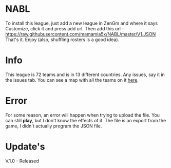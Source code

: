 # NABL
To install this league, just add a new league in ZenGm and where it says Customize, click it and press add url. Then add this url - https://raw.githubusercontent.com/mamamia5x/NABL/master/V1.JSON  
That's it. Enjoy (also, shuffling rosters is a good idea).  

# Info
This league is 72 teams and is in 13 different countries. Any issues, say it in the issues tab.
You can see a map with all the teams on it [here](https://drive.google.com/open?id=1ahRyz2DOTRZCVM2ZDE-fDRvoY4tZre7F&usp=sharing).  

# Error
For some reason, an error will happen when trying to upload the file. You can still **play**, but I don't know the effects of it. The file is an export from the game, I didn't actually program the JSON file. 

# Update's
V.1.0 - Released
